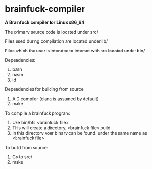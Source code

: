 # brainfuck-compiler
**A Brainfuck compiler for Linux x86_64**

The primary source code is located under src/

Files used during compilation are located under lib/

Files which the user is intended to interact with are located under bin/

Dependencies:
1. bash
2. nasm
3. ld

Dependencies for building from source:
1. A C compiler (clang is assumed by default)
2. make

To compile a brainfuck program:
1. Use bin/bfc \<brainfuck file\>
2. This will create a directory, \<brainfuck file\>.build
3. In this directory your binary can be found, under the same name as \<brainfuck file\>

To build from source:
1. Go to src/
2. make
